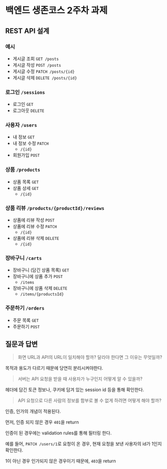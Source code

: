 # 백엔드 생존코스 2주차 과제

## REST API 설계

### 예시

- 게시글 조회 `GET /posts`
- 게시글 작성 `POST /posts`
- 게시글 수정 `PATCH /posts/{id}`
- 게시글 삭제 `DELETE /posts/{id}`

### 로그인 `/sessions`

- 로그인 `GET`
- 로그아웃 `DELETE`

### 사용자 `/users`

- 내 정보 `GET`
- 내 정보 수정 `PATCH`
    - `/{id}`
- 회원가입 `POST`

### 상품 `/products`

- 상품 목록 `GET`
- 상품 상세 `GET`
    - `/{id}`

### 상품 리뷰 `/products/{productId}/reviews`

- 상품에 리뷰 작성 `POST`
- 상품에 리뷰 수정 `PATCH`
    - `/{id}`
- 상품에 리뷰 삭제 `DELETE`
    - `/{id}`

### 장바구니 `/carts`

- 장바구니 (담긴 상품 목록) `GET`
- 장바구니에 상품 추가 `POST`
    - `/items`
- 장바구니에 상품 삭제 `DELETE`
    - `/items/{productsId}`

### 주문하기 `/orders`

- 주문 목록 `GET`
- 주문하기 `POST`

## 질문과 답변

> 화면 URL과 API의 URL이 일치해야 할까? 달라야 한다면 그 이유는 무엇일까?

목적과 용도가 다르기 때문에 당연히 분리시켜야한다.

> 서버는 API 요청을 받을 때 사용자가 누구인지 어떻게 알 수 있을까?

헤더에 담긴 토큰 정보나, 쿠키에 담겨 있는 session id 등을 통해 확인한다.

> API 요청으로 다른 사람의 정보를 함부로 볼 수 없게 하려면 어떻게 해야 할까?

인증, 인가의 개념이 적용된다.

먼저, 인증 되지 않은 경우 `401`을 return

인증이 된 경우에는 validation rules를 통해 필터링 한다.

예를 들어, `PATCH /users/1`로 요청이 온 경우, 현재 요청을 보낸 사용자의 id가 1인지 확인한다.

1이 아닌 경우 인가되지 않은 경우이기 때문에, `403`을 return

